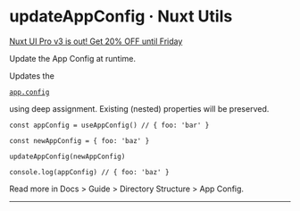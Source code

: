 # updateAppConfig · Nuxt Utils
[Nuxt UI Pro v3 is out! Get 20% OFF until Friday](https://ui.nuxt.com/pro/pricing)

Update the App Config at runtime.

Updates the

[`app.config`](https://nuxt.com/docs/guide/directory-structure/app-config)

using deep assignment. Existing (nested) properties will be preserved.

```
const appConfig = useAppConfig() // { foo: 'bar' }

const newAppConfig = { foo: 'baz' }

updateAppConfig(newAppConfig)

console.log(appConfig) // { foo: 'baz' }

```


Read more in Docs > Guide > Directory Structure > App Config.

* * *